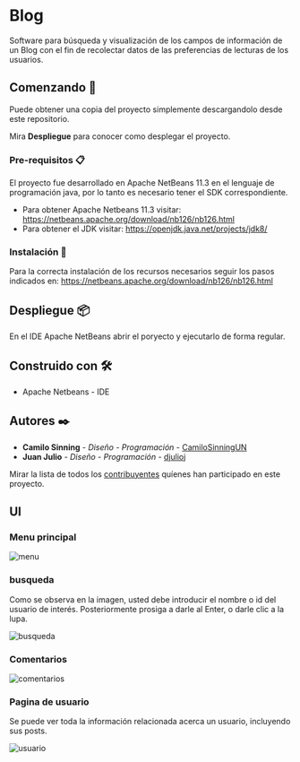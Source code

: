 # Blog

Software para búsqueda y visualización de los campos de información de un Blog con el fin de recolectar datos de las preferencias de lecturas de los usuarios. 

## Comenzando 🚀

Puede obtener una copia del proyecto simplemente descargandolo desde este repositorio.

Mira **Despliegue** para conocer como desplegar el proyecto.

### Pre-requisitos 📋

El proyecto fue desarrollado en Apache NetBeans 11.3 en el lenguaje de programación java, por lo tanto es necesario tener el SDK correspondiente.

* Para obtener Apache Netbeans 11.3 visitar: https://netbeans.apache.org/download/nb126/nb126.html
* Para obtener el JDK visitar: https://openjdk.java.net/projects/jdk8/

### Instalación 🔧

Para la correcta instalación de los recursos necesarios seguir los pasos indicados en: https://netbeans.apache.org/download/nb126/nb126.html

## Despliegue 📦

En el IDE Apache NetBeans abrir el poryecto y ejecutarlo de forma regular.

## Construido con 🛠️

* Apache Netbeans - IDE

## Autores ✒️

* **Camilo Sinning** - *Diseño - Programación* - [CamiloSinningUN](https://github.com/CamiloSinningUN)
* **Juan Julio** - *Diseño - Programación* - [djulioj](https://github.com/djulioj)

Mirar la lista de todos los [contribuyentes](https://github.com/CamiloSinningUN/Blog/contributors) quíenes han participado en este proyecto. 

## UI

### Menu principal

![menu](https://user-images.githubusercontent.com/61607058/126845792-ce9e4160-3bd9-434d-9252-9f694fd6e909.jpg)

### busqueda
Como se observa en la imagen, usted debe introducir el nombre o id del usuario de interés. Posteriormente prosiga a darle al Enter, o darle clic a la lupa.

![busqueda](https://user-images.githubusercontent.com/61607058/126845791-198a4b2a-faed-4cf7-b0b3-5c73e26c895d.jpg)
### Comentarios

![comentarios](https://user-images.githubusercontent.com/61607058/126845788-675c7ba4-e48e-4dce-ae87-da6b9ded78e8.jpg)

### Pagina de usuario
Se puede ver toda la información relacionada acerca un usuario, incluyendo sus posts.

![usuario](https://user-images.githubusercontent.com/61607058/126845789-37066bea-2bb5-43bb-9554-269b54f7a025.jpg)
